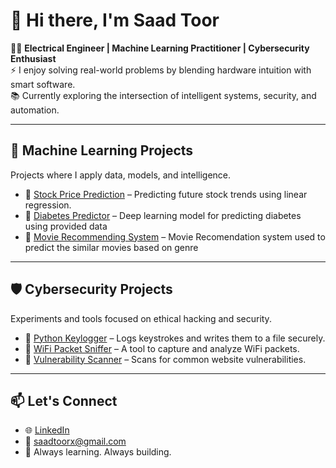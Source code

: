 # 👋 Hi there, I'm Saad Toor

👨‍🔧 **Electrical Engineer | Machine Learning Practitioner | Cybersecurity Enthusiast**  
⚡ I enjoy solving real-world problems by blending hardware intuition with smart software.  
📚 Currently exploring the intersection of intelligent systems, security, and automation.

---

## 🔬 Machine Learning Projects
Projects where I apply data, models, and intelligence.

- 🔗 [Stock Price Prediction](https://github.com/saadtoorx/Stock-Price-Prediction-using-Past-data) – Predicting future stock trends using linear regression.
- 🔗 [Diabetes Predictor](https://github.com/saadtoorx/Diabetes-Prediction-System-using-Logistic-Regression) – Deep learning model for predicting diabetes using provided data
- 🔗 [Movie Recommending System](https://github.com/saadtoorx/Movie-Recommendation-System-Cosine-Similarity) – Movie Recomendation system used to predict the similar movies based on genre

---

## 🛡 Cybersecurity Projects
Experiments and tools focused on ethical hacking and security.

- 🔗 [Python Keylogger](https://github.com/saadtoorx/python-keylogger) – Logs keystrokes and writes them to a file securely.
- 🔗 [WiFi Packet Sniffer](https://github.com/saadtoorx/wifi-sniffer) – A tool to capture and analyze WiFi packets.
- 🔗 [Vulnerability Scanner](https://github.com/saadtoorx/vuln-scanner) – Scans for common website vulnerabilities.

---

## 📫 Let's Connect
- 🌐 [LinkedIn](https://www.linkedin.com/in/saadtoorx/)
- 📧 saadtoorx@gmail.com
- 🧰 Always learning. Always building.

